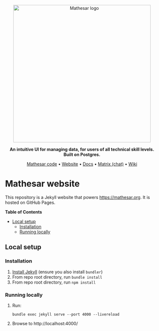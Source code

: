 <p align="center">
    <img src="https://user-images.githubusercontent.com/845767/218793207-a84a8c9e-d147-40a8-839b-f2b5d8b1ccba.png" width=450px alt="Mathesar logo"/>
</p>
<p align="center"><b>An intuitive UI for managing data, for users of all technical skill levels. Built on Postgres.</b></p>

<p align="center">
  <a href="https://github.com/centerofci/mathesar" target="_blank">Mathesar code</a> • <a href="https://mathesar.org?ref=github-website-readme" target="_blank">Website</a> • <a href="https://docs.mathesar.org?ref=github-readme" target="_blank">Docs</a> • <a href="https://wiki.mathesar.org/en/community/matrix" target="_blank">Matrix (chat)</a> • <a href="https://wiki.mathesar.org/" target="_blank">Wiki</a>
</p>

# Mathesar website

This repository is a Jekyll website that powers https://mathesar.org. It is hosted on GitHub Pages.

<!-- START doctoc generated TOC please keep comment here to allow auto update -->
<!-- DON'T EDIT THIS SECTION, INSTEAD RE-RUN doctoc TO UPDATE -->
**Table of Contents**

- [Local setup](#local-setup)
  - [Installation](#installation)
  - [Running locally](#running-locally)

<!-- END doctoc generated TOC please keep comment here to allow auto update -->

## Local setup

### Installation

1. [Install Jekyll](https://jekyllrb.com/docs/installation/) (ensure you also install `bundler`)
2. From repo root directory, run `bundle install`
3. From repo root directory, run `npm install`

### Running locally

1. Run: 

    ```
    bundle exec jekyll serve --port 4000 --livereload
    ```

1. Browse to http://localhost:4000/
